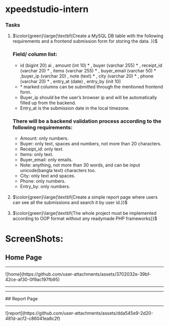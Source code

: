# xpeedstudio-intern

### Tasks
<ol>

<li> $\color{green}\large{\textbf{Create a MySQL DB table with the following requirements and a frontend submission form for storing the data. 
}}$ </li>
  
  <h3>  Field/ column list: </h3>
  <ul>
  <li> id (bigint 20) ai , amount (int 10) * , buyer (varchar 255) * , receipt_id (varchar 20) * , items (varchar 255) * , buyer_email (varchar 50) * ,buyer_ip (varchar 20) , note     
     (text) * , city (varchar 20) * ,   phone (varchar 20) * , entry_at (date) , entry_by (init 10) </li>
  <li>* marked columns can be submitted through the mentioned frontend form.</li>
  <li> Buyer_ip should be the user’s browser ip and will be automatically filled up from the backend. </li>
  <li> Entry_at is the submission date in the local timezone.</li>
  </ul>


  <h3> There will be a backend validation process according to the following requirements: </h3>
  <ul>
  <li>Amount: only numbers.</li><li> Buyer: only text, spaces and numbers, not more than 20 characters.</li> <li> Receipt_id: only text.</li>
  <li>Items: only text.</li>
  <li>Buyer_email: only emails.</li>
  <li>Note: anything, not more than 30 words, and can be input unicode(bangla text) characters too.</li>
  <li>City: only text and spaces.</li>
  <li>Phone: only numbers.</li>
  <li>Entry_by: only numbers. </li>
  </ul>

<br>
  <li> $\color{green}\large{\textbf{Create a simple report page where users can see all the submissions and search it by user id.}}$ </li> <br>
<li> $\color{green}\large{\textbf{The whole project must be implemented according to OOP format without any readymade PHP frameworks}}$ </li>
</ol>


# ScreenShots:
## Home Page
<hr>
![home](https://github.com/user-attachments/assets/3702032e-39bf-42ce-af30-0f9ac197fb95)


<hr><hr>
## Report Page
<hr>
![report](https://github.com/user-attachments/assets/dda545e9-2d20-481d-acf2-c86041ea8c2f)

